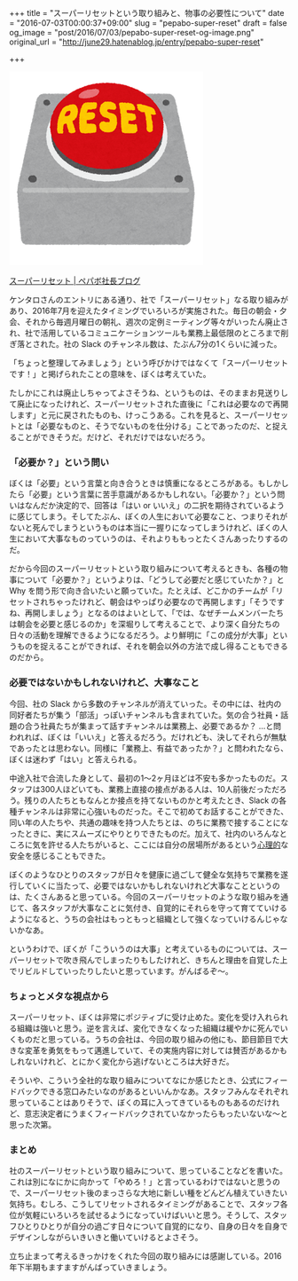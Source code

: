 +++
title = "スーパーリセットという取り組みと、物事の必要性について"
date = "2016-07-03T00:00:37+09:00"
slug = "pepabo-super-reset"
draft = false
og_image = "post/2016/07/03/pepabo-super-reset-og-image.png"
original_url = "http://june29.hatenablog.jp/entry/pepabo-super-reset"

+++

<p><span itemscope itemtype="http://schema.org/Photograph"><img src="/post/2016/07/03/pepabo-super-reset-20160702235622.png" alt="f:id:june29:20160702235622p:plain" title="f:id:june29:20160702235622p:plain" class="hatena-fotolife" itemprop="image"></span></p>

<p><a href="http://pepabo-ceo.jugem.jp/?eid=40">スーパーリセット | ペパボ社長ブログ</a></p>

<p>ケンタロさんのエントリにある通り、社で「スーパーリセット」なる取り組みがあり、2016年7月を迎えたタイミングでいろいろが実施された。毎日の朝会・夕会、それから毎週月曜日の朝礼、週次の定例ミーティング等々がいったん廃止され、社で活用しているコミュニケーションツールも業務上最低限のところまで削ぎ落とされた。社の Slack のチャンネル数は、たぶん7分の1くらいに減った。</p>

<p>「ちょっと整理してみましょう」という呼びかけではなくて「スーパーリセットです！」と掲げられたことの意味を、ぼくは考えていた。</p>

<p>たしかにこれは廃止しちゃってよさそうね、というものは、そのままお見送りして廃止になったけれど、スーパーリセットされた直後に「これは必要なので再開します」と元に戻されたものも、けっこうある。これを見ると、スーパーリセットとは「必要なものと、そうでないものを仕分ける」ことであったのだ、と捉えることができそうだ。だけど、それだけではないだろう。</p>

<h3>「必要か？」という問い</h3>

<p>ぼくは「必要」という言葉と向き合うときは慎重になるところがある。もしかしたら「必要」という言葉に苦手意識があるかもしれない。「必要か？」という問いはなんだか決定的で、回答は「はい or いいえ」の二択を期待されているように感じてしまう。そしてたぶん、ぼくの人生において必要なこと、つまりそれがないと死んでしまうというものは本当に一握りになってしまうけれど、ぼくの人生において大事なものっていうのは、それよりももっとたくさんあったりするのだ。</p>

<p>だから今回のスーパーリセットという取り組みについて考えるときも、各種の物事について「必要か？」というよりは、「どうして必要だと感じていたか？」と Why を問う形で向き合いたいと願っていた。たとえば、どこかのチームが「リセットされちゃったけれど、朝会はやっぱり必要なので再開します」「そうですね、再開しましょう」となるのはよいとして、「では、なぜチームメンバーたちは朝会を必要と感じるのか」を深堀りして考えることで、より深く自分たちの日々の活動を理解できるようになるだろう。より鮮明に「この成分が大事」というものを捉えることができれば、それを朝会以外の方法で成し得ることもできるのだから。</p>

<h3>必要ではないかもしれないけれど、大事なこと</h3>

<p>今回、社の Slack から多数のチャンネルが消えていった。その中には、社内の同好者たちが集う「部活」っぽいチャンネルも含まれていた。気の合う社員・話題の合う社員たちが集まって話すチャンネルは業務上、必要であるか？ …と問われれば、ぼくは「いいえ」と答えるだろう。だけれども、決してそれらが無駄であったとは思わない。同様に「業務上、有益であったか？」と問われたなら、ぼくは迷わず「はい」と答えられる。</p>

<p>中途入社で合流した身として、最初の1〜2ヶ月ほどは不安も多かったものだ。スタッフは300人ほどいても、業務上直接の接点がある人は、10人前後だっただろう。残りの人たちともなんとか接点を持てないものかと考えたとき、Slack の各種チャンネルは非常に心強いものだった。そこで初めてお話することができた、同い年の人たちや、共通の趣味を持つ人たちとは、のちに業務で接することになったときに、実にスムーズにやりとりできたものだ。加えて、社内のいろんなところに気を許せる人たちがいると、ここには自分の居場所があるという<a class="keyword" href="http://d.hatena.ne.jp/keyword/%BF%B4%CD%FD%C5%AA">心理的</a>な安全を感じることもできた。</p>

<p>ぼくのようなひとりのスタッフが日々を健康に過ごして健全な気持ちで業務を遂行していくに当たって、必要ではないかもしれないけれど大事なことというのは、たくさんあると思っている。今回のスーパーリセットのような取り組みを通じて、各スタッフが大事なことに気付き、自覚的にそれらを守って育てていけるようになると、うちの会社はもっともっと組織として強くなっていけるんじゃないかなあ。</p>

<p>というわけで、ぼくが「こういうのは大事」と考えているものについては、スーパーリセットで吹き飛んでしまったりもしたけれど、きちんと理由を自覚した上でリビルドしていったりしたいと思っています。がんばるぞ〜。</p>

<h3>ちょっとメタな視点から</h3>

<p>スーパーリセット、ぼくは非常にポジティブに受け止めた。変化を受け入れられる組織は強いと思う。逆を言えば、変化できなくなった組織は緩やかに死んでいくものだと思っている。うちの会社は、今回の取り組みの他にも、節目節目で大きな変革を勇気をもって邁進していて、その実施内容に対しては賛否があるかもしれないけれど、とにかく変化から逃げないところは大好きだ。</p>

<p>そういや、こういう全社的な取り組みについてなにか感じたとき、公式にフィードバックできる窓口みたいなのがあるといいんかなあ。スタッフみんなそれぞれ思っていることはありそうで、ぼくの耳に入ってきているものもあるのだけれど、意志決定者にうまくフィードバックされていなかったらもったいないな〜と思った次第。</p>

<h3>まとめ</h3>

<p>社のスーパーリセットという取り組みについて、思っていることなどを書いた。これは別になにかに向かって「やめろ！」と言っているわけではないと思うので、スーパーリセット後のまっさらな大地に新しい種をどんどん植えていきたい気持ち。むしろ、こうしてリセットされるタイミングがあることで、スタッフ各位が気軽にいろいろを試せるようになっていけばいいと思う。そうして、スタッフひとりひとりが自分の過ごす日々について自覚的になり、自身の日々を自身でデザインしながらいきいきと働いていけるとよさそう。</p>

<p>立ち止まって考えるきっかけをくれた今回の取り組みには感謝している。2016年下半期もますますがんばっていきましょう。</p>